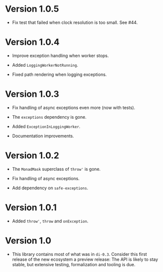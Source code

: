 # Version 1.0.5

* Fix test that failed when clock resolution is too small. See #44.


# Version 1.0.4

* Improve exception handling when worker stops.

* Added `LoggingWorkerNotRunning`.

* Fixed path rendering when logging exceptions.


# Version 1.0.3

* Fix handling of async exceptions even more (now with tests).

* The `exceptions` dependency is gone.

* Added `ExceptionInLoggingWorker`.

* Documentation improvements.


# Version 1.0.2

* The `MonadMask` superclass of `throw'` is gone.

* Fix handling of async exceptions.

* Add dependency on `safe-exceptions`.


# Version 1.0.1

* Added `throw'`, `throw` and `onException`.


# Version 1.0

* This library contains most of what was in `di-0.3`. Consider this first
  release of the new ecosystem a preview release: The API is likely to stay
  stable, but extensive testing, formalization and tooling is due.

